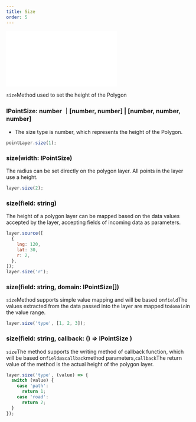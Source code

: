 ```yaml
---
title: Size
order: 5
---
```


<embed src="@/docs/common/style.md"></embed>

`size`Method used to set the height of the Polygon

### IPointSize: number ｜\[number, number] | \[number, number, number]

* The size type is number, which represents the height of the Polygon.

```javascript
pointLayer.size(1);
```

### size(width: IPointSize)

The radius can be set directly on the polygon layer. All points in the layer use a height.

```js
layer.size(2);
```

### size(field: string)

The height of a polygon layer can be mapped based on the data values ​​accepted by the layer, accepting fields of incoming data as parameters.

```js
layer.source([
  {
    lng: 120,
    lat: 30,
    r: 2,
  },
]);
layer.size('r');
```

### size(field: string, domain: IPointSize\[])

`size`Method supports simple value mapping and will be based on`field`The values ​​extracted from the data passed into the layer are mapped to`domain`in the value range.

```js
layer.size('type', [1, 2, 3]);
```

### size(field: string, callback: () => IPointSize )

`size`The method supports the writing method of callback function, which will be based on`field`as`callback`method parameters,`callback`The return value of the method is the actual height of the polygon layer.

```js
layer.size('type', (value) => {
  switch (value) {
    case 'path':
      return 1;
    case 'road':
      return 2;
  }
});
```
